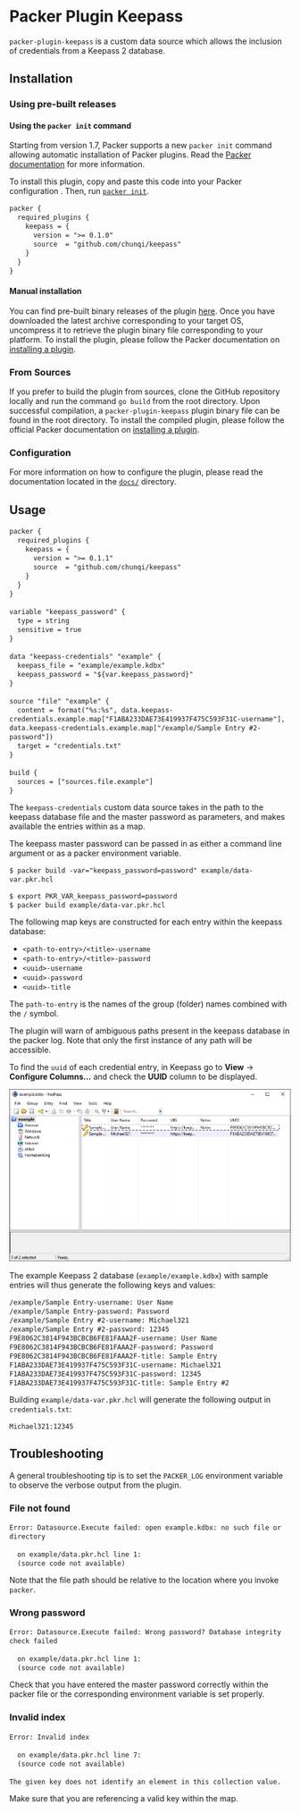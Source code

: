 # Packer Plugin Keepass

`packer-plugin-keepass` is a custom data source which allows the inclusion of credentials from a Keepass 2 database.

## Installation

### Using pre-built releases

#### Using the `packer init` command

Starting from version 1.7, Packer supports a new `packer init` command allowing
automatic installation of Packer plugins. Read the
[Packer documentation](https://www.packer.io/docs/commands/init) for more information.

To install this plugin, copy and paste this code into your Packer configuration .
Then, run [`packer init`](https://www.packer.io/docs/commands/init).

```hcl
packer {
  required_plugins {
    keepass = {
      version = ">= 0.1.0"
      source  = "github.com/chunqi/keepass"
    }
  }
}
```

#### Manual installation

You can find pre-built binary releases of the plugin [here](https://github.com/chunqi/packer-plugin-keepass/releases).
Once you have downloaded the latest archive corresponding to your target OS,
uncompress it to retrieve the plugin binary file corresponding to your platform.
To install the plugin, please follow the Packer documentation on
[installing a plugin](https://www.packer.io/docs/extending/plugins/#installing-plugins).

### From Sources

If you prefer to build the plugin from sources, clone the GitHub repository
locally and run the command `go build` from the root
directory. Upon successful compilation, a `packer-plugin-keepass` plugin
binary file can be found in the root directory.
To install the compiled plugin, please follow the official Packer documentation
on [installing a plugin](https://www.packer.io/docs/extending/plugins/#installing-plugins).

### Configuration

For more information on how to configure the plugin, please read the
documentation located in the [`docs/`](docs) directory.

## Usage

```
packer {
  required_plugins {
    keepass = {
      version = ">= 0.1.1"
      source  = "github.com/chunqi/keepass"
    }
  }
}

variable "keepass_password" {
  type = string
  sensitive = true
}

data "keepass-credentials" "example" {
  keepass_file = "example/example.kdbx"
  keepass_password = "${var.keepass_password}"
}

source "file" "example" {
  content = format("%s:%s", data.keepass-credentials.example.map["F1ABA233DAE73E419937F475C593F31C-username"], data.keepass-credentials.example.map["/example/Sample Entry #2-password"])
  target = "credentials.txt"
}

build {
  sources = ["sources.file.example"]
}
```

The `keepass-credentials` custom data source takes in the path to the keepass
database file and the master password as parameters, and makes available the
entries within as a map.

The keepass master password can be passed in as either a command line argument
or as a packer environment variable.

```
$ packer build -var="keepass_password=password" example/data-var.pkr.hcl
```

```
$ export PKR_VAR_keepass_password=password
$ packer build example/data-var.pkr.hcl
```

The following map keys are constructed for each entry within the keepass
database:

* `<path-to-entry>/<title>-username`
* `<path-to-entry>/<title>-password`
* `<uuid>-username`
* `<uuid>-password`
* `<uuid>-title`

The `path-to-entry` is the names of the group (folder) names combined with the
`/` symbol.

The plugin will warn of ambiguous paths present in the keepass database in the
packer log. Note that only the first instance of any path will be accessible.

To find the `uuid` of each credential entry, in Keepass go to **View** ->
**Configure Columns...** and check the **UUID** column to be displayed.

![Keepass displaying UUID](/docs/datasources/keepass-uuid.png)

The example Keepass 2 database (`example/example.kdbx`) with sample entries will
thus generate the following keys and values:

```
/example/Sample Entry-username: User Name
/example/Sample Entry-password: Password
/example/Sample Entry #2-username: Michael321
/example/Sample Entry #2-password: 12345
F9E8062C3814F943BCBCB6FE81FAAA2F-username: User Name
F9E8062C3814F943BCBCB6FE81FAAA2F-password: Password
F9E8062C3814F943BCBCB6FE81FAAA2F-title: Sample Entry
F1ABA233DAE73E419937F475C593F31C-username: Michael321
F1ABA233DAE73E419937F475C593F31C-password: 12345
F1ABA233DAE73E419937F475C593F31C-title: Sample Entry #2
```

Building `example/data-var.pkr.hcl` will generate the following output in
`credentials.txt`:

```
Michael321:12345
```

## Troubleshooting

A general troubleshooting tip is to set the `PACKER_LOG` environment variable to
observe the verbose output from the plugin.

### File not found

```
Error: Datasource.Execute failed: open example.kdbx: no such file or directory

  on example/data.pkr.hcl line 1:
  (source code not available)
```

Note that the file path should be relative to the location where you invoke
`packer`.

### Wrong password

```
Error: Datasource.Execute failed: Wrong password? Database integrity check failed

  on example/data.pkr.hcl line 1:
  (source code not available)
```

Check that you have entered the master password correctly within the packer file
or the corresponding environment variable is set properly.

### Invalid index

```
Error: Invalid index

  on example/data.pkr.hcl line 7:
  (source code not available)

The given key does not identify an element in this collection value.
```

Make sure that you are referencing a valid key within the map.
